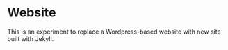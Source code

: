 Website
=======

This is an experiment to replace a Wordpress-based website with new site built with Jekyll.
